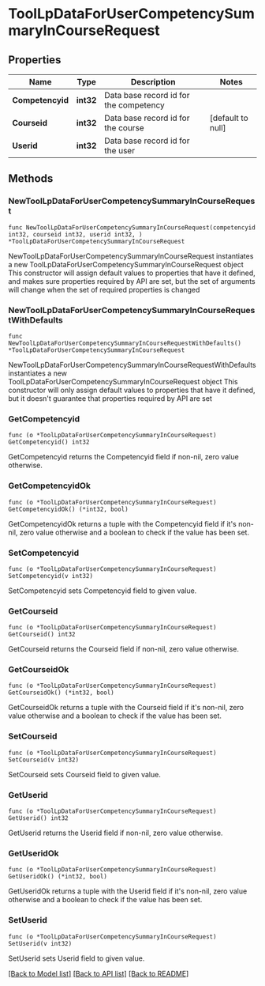 # ToolLpDataForUserCompetencySummaryInCourseRequest

## Properties

Name | Type | Description | Notes
------------ | ------------- | ------------- | -------------
**Competencyid** | **int32** | Data base record id for the competency | 
**Courseid** | **int32** | Data base record id for the course | [default to null]
**Userid** | **int32** | Data base record id for the user | 

## Methods

### NewToolLpDataForUserCompetencySummaryInCourseRequest

`func NewToolLpDataForUserCompetencySummaryInCourseRequest(competencyid int32, courseid int32, userid int32, ) *ToolLpDataForUserCompetencySummaryInCourseRequest`

NewToolLpDataForUserCompetencySummaryInCourseRequest instantiates a new ToolLpDataForUserCompetencySummaryInCourseRequest object
This constructor will assign default values to properties that have it defined,
and makes sure properties required by API are set, but the set of arguments
will change when the set of required properties is changed

### NewToolLpDataForUserCompetencySummaryInCourseRequestWithDefaults

`func NewToolLpDataForUserCompetencySummaryInCourseRequestWithDefaults() *ToolLpDataForUserCompetencySummaryInCourseRequest`

NewToolLpDataForUserCompetencySummaryInCourseRequestWithDefaults instantiates a new ToolLpDataForUserCompetencySummaryInCourseRequest object
This constructor will only assign default values to properties that have it defined,
but it doesn't guarantee that properties required by API are set

### GetCompetencyid

`func (o *ToolLpDataForUserCompetencySummaryInCourseRequest) GetCompetencyid() int32`

GetCompetencyid returns the Competencyid field if non-nil, zero value otherwise.

### GetCompetencyidOk

`func (o *ToolLpDataForUserCompetencySummaryInCourseRequest) GetCompetencyidOk() (*int32, bool)`

GetCompetencyidOk returns a tuple with the Competencyid field if it's non-nil, zero value otherwise
and a boolean to check if the value has been set.

### SetCompetencyid

`func (o *ToolLpDataForUserCompetencySummaryInCourseRequest) SetCompetencyid(v int32)`

SetCompetencyid sets Competencyid field to given value.


### GetCourseid

`func (o *ToolLpDataForUserCompetencySummaryInCourseRequest) GetCourseid() int32`

GetCourseid returns the Courseid field if non-nil, zero value otherwise.

### GetCourseidOk

`func (o *ToolLpDataForUserCompetencySummaryInCourseRequest) GetCourseidOk() (*int32, bool)`

GetCourseidOk returns a tuple with the Courseid field if it's non-nil, zero value otherwise
and a boolean to check if the value has been set.

### SetCourseid

`func (o *ToolLpDataForUserCompetencySummaryInCourseRequest) SetCourseid(v int32)`

SetCourseid sets Courseid field to given value.


### GetUserid

`func (o *ToolLpDataForUserCompetencySummaryInCourseRequest) GetUserid() int32`

GetUserid returns the Userid field if non-nil, zero value otherwise.

### GetUseridOk

`func (o *ToolLpDataForUserCompetencySummaryInCourseRequest) GetUseridOk() (*int32, bool)`

GetUseridOk returns a tuple with the Userid field if it's non-nil, zero value otherwise
and a boolean to check if the value has been set.

### SetUserid

`func (o *ToolLpDataForUserCompetencySummaryInCourseRequest) SetUserid(v int32)`

SetUserid sets Userid field to given value.



[[Back to Model list]](../README.md#documentation-for-models) [[Back to API list]](../README.md#documentation-for-api-endpoints) [[Back to README]](../README.md)


